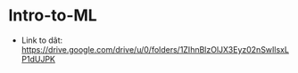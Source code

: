 ﻿# Intro-to-ML
- Link to dât: https://drive.google.com/drive/u/0/folders/1ZIhnBlzOlJX3Eyz02nSwIlsxLP1dUJPK
